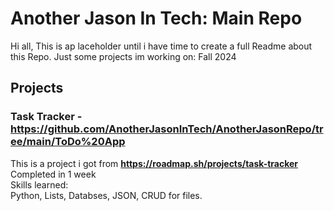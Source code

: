 # Another Jason In Tech: Main Repo

Hi all, This is ap laceholder until i have time to create a full Readme about this Repo. Just some projects im working on: Fall 2024

## Projects

### Task Tracker - https://github.com/AnotherJasonInTech/AnotherJasonRepo/tree/main/ToDo%20App   


This is a project i got from **https://roadmap.sh/projects/task-tracker**  
Completed in 1 week  
Skills learned:  
Python, Lists, Databses, JSON, CRUD for files. 
